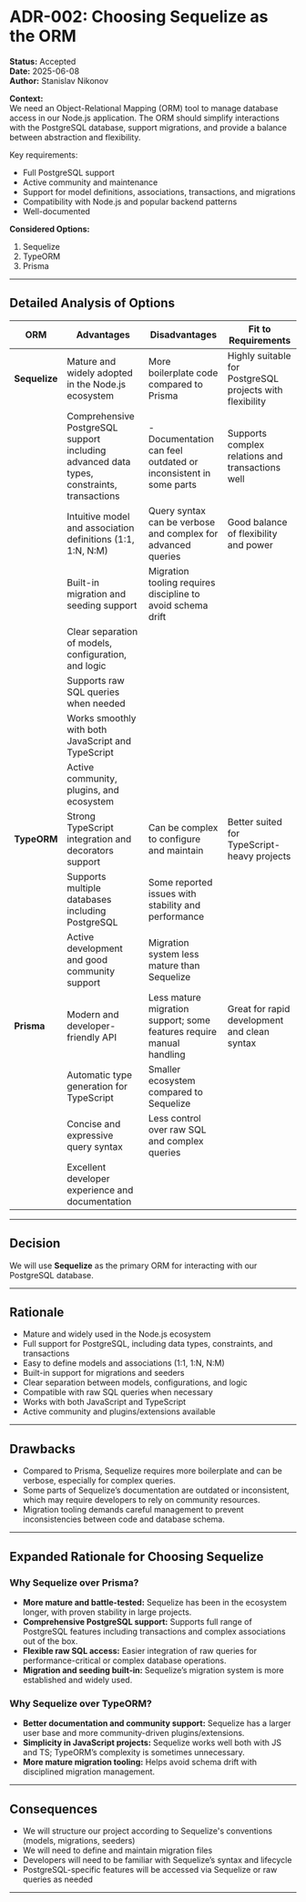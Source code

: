 # ADR-002: Choosing Sequelize as the ORM

**Status:** Accepted  
**Date:** 2025-06-08  
**Author:** Stanislav Nikonov

**Context:**  
We need an Object-Relational Mapping (ORM) tool to manage database access in our Node.js application. The ORM should simplify interactions with the PostgreSQL database, support migrations, and provide a balance between abstraction and flexibility.

Key requirements:

- Full PostgreSQL support
- Active community and maintenance
- Support for model definitions, associations, transactions, and migrations
- Compatibility with Node.js and popular backend patterns
- Well-documented

**Considered Options:**

1. Sequelize
2. TypeORM
3. Prisma

---

## Detailed Analysis of Options

| ORM        | Advantages                                                       | Disadvantages                                                             | Fit to Requirements                         |
|------------|------------------------------------------------------------------|---------------------------------------------------------------------------|---------------------------------------------|
| **Sequelize** | Mature and widely adopted in the Node.js ecosystem              | More boilerplate code compared to Prisma                                 | Highly suitable for PostgreSQL projects with flexibility |
|             | Comprehensive PostgreSQL support including advanced data types, constraints, transactions | - Documentation can feel outdated or inconsistent in some parts          | Supports complex relations and transactions well |
|             | Intuitive model and association definitions (1:1, 1:N, N:M)     | Query syntax can be verbose and complex for advanced queries             | Good balance of flexibility and power      |
|             | Built-in migration and seeding support                          | Migration tooling requires discipline to avoid schema drift              |                                           |
|             | Clear separation of models, configuration, and logic            |                                                                           |                                           |
|             | Supports raw SQL queries when needed                            |                                                                           |                                           |
|             | Works smoothly with both JavaScript and TypeScript              |                                                                           |                                           |
|             | Active community, plugins, and ecosystem                        |                                                                           |                                           |
| **TypeORM** | Strong TypeScript integration and decorators support            | Can be complex to configure and maintain                                 | Better suited for TypeScript-heavy projects |
|             | Supports multiple databases including PostgreSQL                | Some reported issues with stability and performance                      |                                           |
|             | Active development and good community support                   | Migration system less mature than Sequelize                              |                                           |
| **Prisma** | Modern and developer-friendly API                               | Less mature migration support; some features require manual handling     | Great for rapid development and clean syntax |
|             | Automatic type generation for TypeScript                        | Smaller ecosystem compared to Sequelize                                  |                                           |
|             | Concise and expressive query syntax                             | Less control over raw SQL and complex queries                            |                                           |
|             | Excellent developer experience and documentation                |                                                                           |                                           |

---

## Decision
We will use **Sequelize** as the primary ORM for interacting with our PostgreSQL database.

---

## Rationale

- Mature and widely used in the Node.js ecosystem
- Full support for PostgreSQL, including data types, constraints, and transactions
- Easy to define models and associations (1:1, 1:N, N:M)
- Built-in support for migrations and seeders
- Clear separation between models, configurations, and logic
- Compatible with raw SQL queries when necessary
- Works with both JavaScript and TypeScript
- Active community and plugins/extensions available

---

## Drawbacks

- Compared to Prisma, Sequelize requires more boilerplate and can be verbose, especially for complex queries.
- Some parts of Sequelize’s documentation are outdated or inconsistent, which may require developers to rely on community resources.
- Migration tooling demands careful management to prevent inconsistencies between code and database schema.

---

## Expanded Rationale for Choosing Sequelize

### Why Sequelize over Prisma?

- **More mature and battle-tested:** Sequelize has been in the ecosystem longer, with proven stability in large projects.
- **Comprehensive PostgreSQL support:** Supports full range of PostgreSQL features including transactions and complex associations out of the box.
- **Flexible raw SQL access:** Easier integration of raw queries for performance-critical or complex database operations.
- **Migration and seeding built-in:** Sequelize’s migration system is more established and widely used.

### Why Sequelize over TypeORM?

- **Better documentation and community support:** Sequelize has a larger user base and more community-driven plugins/extensions.
- **Simplicity in JavaScript projects:** Sequelize works well both with JS and TS; TypeORM’s complexity is sometimes unnecessary.
- **More mature migration tooling:** Helps avoid schema drift with disciplined migration management.

---

## Consequences

- We will structure our project according to Sequelize's conventions (models, migrations, seeders)
- We will need to define and maintain migration files
- Developers will need to be familiar with Sequelize’s syntax and lifecycle
- PostgreSQL-specific features will be accessed via Sequelize or raw queries as needed

---
